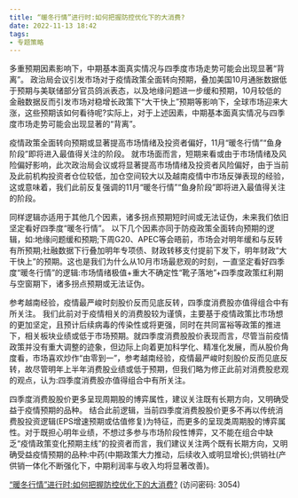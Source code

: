 ```yaml
---
title: “暖冬行情”进行时:如何把握防控优化下的大消费?
date: 2022-11-13 18:42
tags:
- 专题策略
---
```

多重预期因素影响下，中期基本面真实情况与四季度市场走势可能会出现显著“背离”。
政治局会议引发市场对于疫情政策全面转向预期，叠加美国10月通胀数据低于预期与美联储部分官员鸽派表态，以及地缘问题进一步缓和预期，10月较低的金融数据反而引发市场对稳增长政策下“大干快上”预期等影响下，全球市场迎来大涨，这些预期该如何看待呢?实际上，对于上述因素，中期基本面真实情况与四季度市场走势可能会出现显著的“背离”。

疫情政策全面转向预期或显著提高市场情绪及投资者偏好，11月“暖冬行情”“鱼身阶段”即将进入最值得关注的阶段。
就市场面而言，短期来看或由于市场情绪及风险偏好影响，此次政治局会议或将显著提高市场情绪及投资者风险偏好，由于当前及此前机构投资者仓位较低，加仓空间较大以及越南疫情中市场反弹表现的经验，这或意味着，我们此前反复强调的11月“暖冬行情”“鱼身阶段”即将进入最值得关注的阶段。

同样逻辑亦适用于其他几个因素，诸多拐点预期短时间或无法证伪，未来我们依旧坚定看好四季度“暖冬行情”。
以下几个因素亦同于防疫政策全面转向预期的逻辑，如:地缘问题缓和预期;下周G20、APEC等会晤前，市场会对明年缓和与反转有所预期;社融数据下行叠加明年专项债、财政转移支付提前下发下，明年财政“大干快上”的预期。这也是我们为什么从10月市场最悲观的时刻，一直坚定看好四季度“暖冬行情”的逻辑:市场情绪极值+重大不确定性“靴子落地”+四季度政策红利期与空窗期下，诸多拐点预期或无法证伪。
<!--more-->
参考越南经验，疫情最严峻时刻股价反而见底反转，四季度消费股亦值得组合中有所关注。
我们此前对于疫情相关的消费股较为谨慎，主要基于疫情政策比市场想的更加坚定，且预计后续病毒的传染性或将更强，同时在共同富裕等政策的推进下，相关板块业绩或低于市场预期。就四季度消费股股价表现而言，尽管当前疫情政策并没有重大调整的迹象，但边际上向着更加科学化、精准化发展，而从股价角度看，市场喜欢炒作“由零到一”，参考越南经验，疫情最严峻时刻股价反而见底反转，故尽管明年上半年消费股业绩或低于预期，但我们略为修正此前对消费股悲观的观点，认为:四季度消费股亦值得组合中有所关注。

四季度消费股股价更多呈现周期股的博弈属性，建议关注既有长期方向，又明确受益于疫情预期的品种。
结合此前逻辑，当前四季度消费股股价更多不再以传统消费股投资逻辑(EPS增速预期或估值修复)为特征，而更多的呈现类周期股的博弈属性。对于既担心明年业绩，不想过多参与市场阶段性博弈，又不能在组合中缺乏“疫情政策变化预期主线”的投资者而言，我们建议关注两个既有长期方向，又明确受益疫情预期的品种:中药(中期政策大力推动，后续收入或明显增长);供销社(产供销一体化不断强化下，中期利润率与收入均将显著改善)。

[“暖冬行情”进行时:如何把握防控优化下的大消费?](https://url12.ctfile.com/f/3948612-723195194-f9f1a9?p=3054)
(访问密码: 3054)


